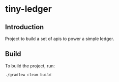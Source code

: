 # tiny-ledger

## Introduction
Project to build a set of apis to power a simple ledger.

## Build
To build the project, run:
```
./gradlew clean build
```